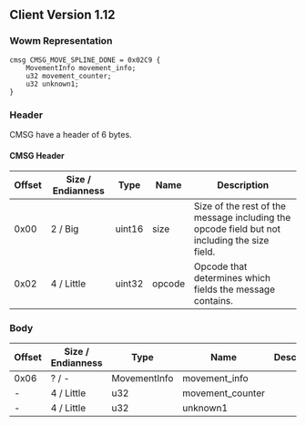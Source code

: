 ## Client Version 1.12

### Wowm Representation
```rust,ignore
cmsg CMSG_MOVE_SPLINE_DONE = 0x02C9 {
    MovementInfo movement_info;    
    u32 movement_counter;    
    u32 unknown1;    
}
```
### Header
CMSG have a header of 6 bytes.

#### CMSG Header
| Offset | Size / Endianness | Type   | Name   | Description |
| ------ | ----------------- | ------ | ------ | ----------- |
| 0x00   | 2 / Big           | uint16 | size   | Size of the rest of the message including the opcode field but not including the size field.|
| 0x02   | 4 / Little        | uint32 | opcode | Opcode that determines which fields the message contains.|
### Body
| Offset | Size / Endianness | Type | Name | Description |
| ------ | ----------------- | ---- | ---- | ----------- |
| 0x06 | ? / - | MovementInfo | movement_info |  |
| - | 4 / Little | u32 | movement_counter |  |
| - | 4 / Little | u32 | unknown1 |  |
